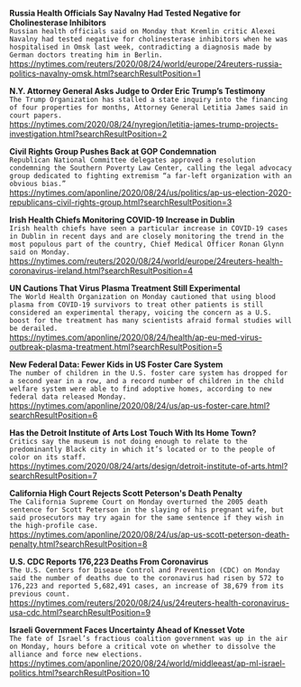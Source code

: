 **Russia Health Officials Say Navalny Had Tested Negative for Cholinesterase Inhibitors**\
`Russian health officials said on Monday that Kremlin critic Alexei Navalny had tested negative for cholinesterase inhibitors when he was hospitalised in Omsk last week, contradicting a diagnosis made by German doctors treating him in Berlin. `\
https://nytimes.com/reuters/2020/08/24/world/europe/24reuters-russia-politics-navalny-omsk.html?searchResultPosition=1

**N.Y. Attorney General Asks Judge to Order Eric Trump’s Testimony**\
`The Trump Organization has stalled a state inquiry into the financing of four properties for months, Attorney General Letitia James said in court papers.`\
https://nytimes.com/2020/08/24/nyregion/letitia-james-trump-projects-investigation.html?searchResultPosition=2

**Civil Rights Group Pushes Back at GOP Condemnation**\
`Republican National Committee delegates approved a resolution condemning the Southern Poverty Law Center, calling the legal advocacy group dedicated to fighting extremism “a far-left organization with an obvious bias.”`\
https://nytimes.com/aponline/2020/08/24/us/politics/ap-us-election-2020-republicans-civil-rights-group.html?searchResultPosition=3

**Irish Health Chiefs Monitoring COVID-19 Increase in Dublin**\
`Irish health chiefs have seen a particular increase in COVID-19 cases in Dublin in recent days and are closely monitoring the trend in the most populous part of the country, Chief Medical Officer Ronan Glynn said on Monday.`\
https://nytimes.com/reuters/2020/08/24/world/europe/24reuters-health-coronavirus-ireland.html?searchResultPosition=4

**UN Cautions That Virus Plasma Treatment Still Experimental**\
`The World Health Organization on Monday cautioned that using blood plasma from COVID-19 survivors to treat other patients is still considered an experimental therapy, voicing the concern as a U.S. boost for the treatment has many scientists afraid formal studies will be derailed.`\
https://nytimes.com/aponline/2020/08/24/health/ap-eu-med-virus-outbreak-plasma-treatment.html?searchResultPosition=5

**New Federal Data: Fewer Kids in US Foster Care System**\
`The number of children in the U.S. foster care system has dropped for a second year in a row, and a record number of children in the child welfare system were able to find adoptive homes, according to new federal data released Monday.`\
https://nytimes.com/aponline/2020/08/24/us/ap-us-foster-care.html?searchResultPosition=6

**Has the Detroit Institute of Arts Lost Touch With Its Home Town?**\
`Critics say the museum is not doing enough to relate to the predominantly Black city in which it’s located or to the people of color on its staff.`\
https://nytimes.com/2020/08/24/arts/design/detroit-institute-of-arts.html?searchResultPosition=7

**California High Court Rejects Scott Peterson's Death Penalty**\
`The California Supreme Court on Monday overturned the 2005 death sentence for Scott Peterson in the slaying of his pregnant wife, but said prosecutors may try again for the same sentence if they wish in the high-profile case.`\
https://nytimes.com/aponline/2020/08/24/us/ap-us-scott-peterson-death-penalty.html?searchResultPosition=8

**U.S. CDC Reports 176,223 Deaths From Coronavirus**\
`The U.S. Centers for Disease Control and Prevention (CDC) on Monday said the number of deaths due to the coronavirus had risen by 572 to 176,223 and reported 5,682,491 cases, an increase of 38,679 from its previous count.`\
https://nytimes.com/reuters/2020/08/24/us/24reuters-health-coronavirus-usa-cdc.html?searchResultPosition=9

**Israeli Government Faces Uncertainty Ahead of Knesset Vote**\
`The fate of Israel’s fractious coalition government was up in the air on Monday, hours before a critical vote on whether to dissolve the alliance and force new elections.`\
https://nytimes.com/aponline/2020/08/24/world/middleeast/ap-ml-israel-politics.html?searchResultPosition=10

